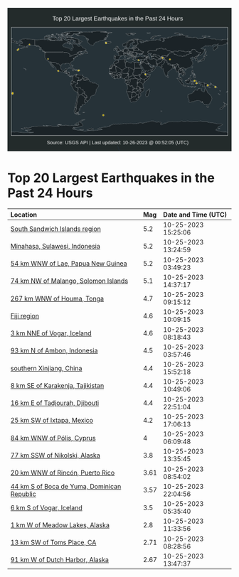 ![Map](./map.png)

# Top 20 Largest Earthquakes in the Past 24 Hours

| Location | Mag | Date and Time (UTC) |
|:---|:---|:---|
| [South Sandwich Islands region](https://earthquake.usgs.gov/earthquakes/eventpage/us7000l6ay) | 5.2 | 10-25-2023 15:25:06 |
| [Minahasa, Sulawesi, Indonesia](https://earthquake.usgs.gov/earthquakes/eventpage/us7000l68s) | 5.2 | 10-25-2023 13:24:59 |
| [54 km WNW of Lae, Papua New Guinea](https://earthquake.usgs.gov/earthquakes/eventpage/us7000l65d) | 5.2 | 10-25-2023 03:49:23 |
| [74 km NW of Malango, Solomon Islands](https://earthquake.usgs.gov/earthquakes/eventpage/us7000l6a0) | 5.1 | 10-25-2023 14:37:17 |
| [267 km WNW of Houma, Tonga](https://earthquake.usgs.gov/earthquakes/eventpage/us7000l67v) | 4.7 | 10-25-2023 09:15:12 |
| [Fiji region](https://earthquake.usgs.gov/earthquakes/eventpage/us7000l684) | 4.6 | 10-25-2023 10:09:15 |
| [3 km NNE of Vogar, Iceland](https://earthquake.usgs.gov/earthquakes/eventpage/us7000l66j) | 4.6 | 10-25-2023 08:18:43 |
| [93 km N of Ambon, Indonesia](https://earthquake.usgs.gov/earthquakes/eventpage/us7000l65f) | 4.5 | 10-25-2023 03:57:46 |
| [southern Xinjiang, China](https://earthquake.usgs.gov/earthquakes/eventpage/us7000l6b4) | 4.4 | 10-25-2023 15:52:18 |
| [8 km SE of Karakenja, Tajikistan](https://earthquake.usgs.gov/earthquakes/eventpage/us7000l687) | 4.4 | 10-25-2023 10:49:06 |
| [16 km E of Tadjourah, Djibouti](https://earthquake.usgs.gov/earthquakes/eventpage/us7000l6dp) | 4.4 | 10-25-2023 22:51:04 |
| [25 km SW of Ixtapa, Mexico](https://earthquake.usgs.gov/earthquakes/eventpage/us7000l6bc) | 4.2 | 10-25-2023 17:06:13 |
| [84 km WNW of Pólis, Cyprus](https://earthquake.usgs.gov/earthquakes/eventpage/us7000l65y) | 4 | 10-25-2023 06:09:48 |
| [77 km SSW of Nikolski, Alaska](https://earthquake.usgs.gov/earthquakes/eventpage/ak023dp23njo) | 3.8 | 10-25-2023 13:35:45 |
| [20 km WNW of Rincón, Puerto Rico](https://earthquake.usgs.gov/earthquakes/eventpage/pr2023298001) | 3.61 | 10-25-2023 08:54:02 |
| [44 km S of Boca de Yuma, Dominican Republic](https://earthquake.usgs.gov/earthquakes/eventpage/pr2023298002) | 3.57 | 10-25-2023 22:04:56 |
| [6 km S of Vogar, Iceland](https://earthquake.usgs.gov/earthquakes/eventpage/us7000l661) | 3.5 | 10-25-2023 05:35:40 |
| [1 km W of Meadow Lakes, Alaska](https://earthquake.usgs.gov/earthquakes/eventpage/ak023dp0wdsb) | 2.8 | 10-25-2023 11:33:56 |
| [13 km SW of Toms Place, CA](https://earthquake.usgs.gov/earthquakes/eventpage/nc73951105) | 2.71 | 10-25-2023 08:28:56 |
| [91 km W of Dutch Harbor, Alaska](https://earthquake.usgs.gov/earthquakes/eventpage/av92095796) | 2.67 | 10-25-2023 13:47:37 |
